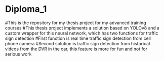 # Diploma_1

#This is the repository for my thesis project for my advanced training courses
#This thesis project implements a solution based on YOLOv8 and a custom wrapper for this neural network, which has two functions for traffic sign detection 
#First function is real time traffic sign detection from cell phone camera 
#Second solution is traffic sign detection from historical videos from the DVR in the car, this feature is more for fun and not for serious work 
